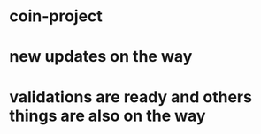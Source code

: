 # coin-project
# new updates on the way 
# validations are ready and others things are also on the way